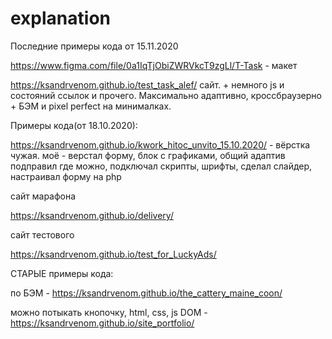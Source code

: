 # explanation

Последние примеры кода от 15.11.2020

https://www.figma.com/file/0a1IqTjObiZWRVkcT9zgLl/T-Task - макет

https://ksandrvenom.github.io/test_task_alef/ сайт. + немного js и состояний ссылок и прочего. Максимально адаптивно, кроссбраузерно + БЭМ и pixel perfect на минималках.
 
Примеры кода(от 18.10.2020):

https://ksandrvenom.github.io/kwork_hitoc_unvito_15.10.2020/ - вёрстка чужая. моё - верстал форму, блок с графиками, общий адаптив подправил где можно, подключал скрипты, шрифты, сделал слайдер, настраивал форму на php

сайт марафона

https://ksandrvenom.github.io/delivery/

сайт тестового

https://ksandrvenom.github.io/test_for_LuckyAds/

СТАРЫЕ примеры кода:

по БЭМ - https://ksandrvenom.github.io/the_cattery_maine_coon/

можно потыкать кнопочку, html, css, js DOM - https://ksandrvenom.github.io/site_portfolio/

